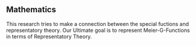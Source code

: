 ## Mathematics

This research tries to make a connection between the special fuctions and representatory theory. Our Ultimate goal is to represent Meier-G-Functions in terms of Representatory Theory.
